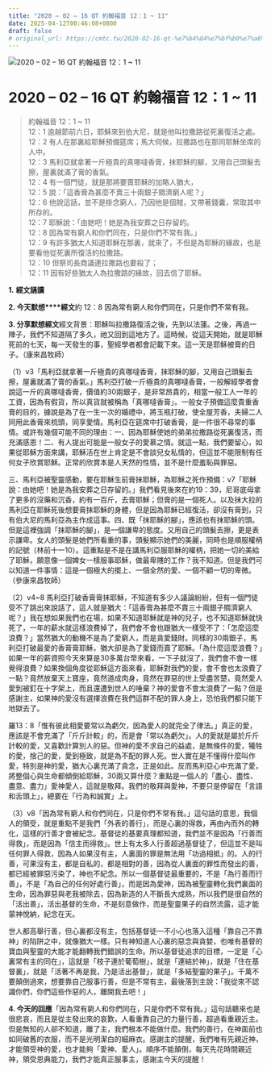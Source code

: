 ```yaml
---
title: "2020 – 02 – 16 QT 約翰福音 12：1 ~ 11"
date: 2025-04-12T00:46:08+0800
draft: false
# original_url: https://cmtc.tw/2020-02-16-qt-%e7%b4%84%e7%bf%b0%e7%a6%8f%e9%9f%b3-12%ef%bc%9a1-11
---
```


![2020 – 02 – 16 QT 約翰福音 12：1 ~ 11](/images/qt.jpg   "2020 – 02 – 16 QT 約翰福音 12：1 ~ 11")

# 2020 – 02 – 16 QT 約翰福音 12：1 ~ 11

> 約翰福音 12：1 ~ 11  
> 12：1 逾越節前六日，耶穌來到伯大尼，就是他叫拉撒路從死裏復活之處。  
> 12：2 有人在那裏給耶穌預備筵席；馬大伺候，拉撒路也在那同耶穌坐席的人中。  
> 12：3 馬利亞就拿著一斤極貴的真哪噠香膏，抹耶穌的腳，又用自己頭髮去擦，屋裏就滿了膏的香氣。  
> 12：4 有一個門徒，就是那將要賣耶穌的加略人猶大，  
> 12：5 說：「這香膏為甚麼不賣三十兩銀子賙濟窮人呢？」  
> 12：6 他說這話，並不是掛念窮人，乃因他是個賊，又帶著錢囊，常取其中所存的。  
> 12：7 耶穌說：「由她吧！她是為我安葬之日存留的。  
> 12：8 因為常有窮人和你們同在，只是你們不常有我。」  
> 12：9 有許多猶太人知道耶穌在那裏，就來了，不但是為耶穌的緣故，也是要看他從死裏所復活的拉撒路。  
> 12：10 但祭司長商議連拉撒路也要殺了；  
> 12：11 因有好些猶太人為拉撒路的緣故，回去信了耶穌。

**1.** **經文誦讀**

**2. 今天默想****經文**約 12：8 因為常有窮人和你們同在，只是你們不常有我。

**3. 分享默想經文**經文背景：耶穌叫拉撒路復活之後，先到以法蓮。之後，再過一陣子，我們不知道隔了多久，祂又回到這地方了。這時候，從這天開始，就是耶穌死前的七天，每一天發生的事，聖經學者都會記載下來。這一天是耶穌被膏的日子。（康來昌牧師）

（1）v3「馬利亞就拿著一斤極貴的真哪噠香膏，抹耶穌的腳，又用自己頭髮去擦，屋裏就滿了膏的香氣。」馬利亞打破一斤極貴的真哪噠香膏，一般解經學者會說這一斤的真哪噠香膏，價值約30兩銀子，是非常昂貴的，相當一般工人一年的工資，因為有假貨，所以真貨就被稱為「真哪噠香膏」。一般女子預備這麼貴重香膏的目的，據說是為了在一生一次的婚禮中，將玉瓶打破，使全屋芳香，夫婦二人同用此香膏來梳頭，同享愛情。馬利亞在筵席中打破香膏，是一件很不尋常的事情。或許有幾個可能不同的理由：一、因為耶穌使她的弟弟拉撒路從死裏復活，而充滿感恩！二、有人提出可能是一般女子的愛慕之情。就這一點，我們要留心，如果從耶穌方面來講，耶穌活在世上肯定是不會談兒女私情的，但這並不能限制有任何女子欣賞耶穌。正常的欣賞本是人天然的性情，並不是什麼羞恥與罪惡。

三、馬利亞被聖靈感動，要在耶穌生前膏抹耶穌，為耶穌之死作預備：v7「耶穌說：由她吧！她是為我安葬之日存留的。」我們看見後來在約19：39，尼哥底母拿了更多的沒藥和沉香，約有一百斤，去膏耶穌；但膏的是一個死人。以及抹大拉的馬利亞在耶穌死後想要膏抹耶穌的身體，但是因為耶穌已經復活，卻沒有膏到，只有伯大尼的馬利亞為主作成這事。四、既「抹耶穌的腳」，應該也有抹耶穌的頭。但是這裡強調「抹耶穌的腳」，是一個謙卑的態度。又用自己的頭髮去擦，更是表示謙卑。女人的頭髮是她們所看重的事，頭髮顯示她們的美麗，同時也是順服權柄的記號（林前十一10）。這重點是不是在講馬利亞服耶穌的權柄，把她一切的美給了耶穌，願意像一個婢女一樣服事耶穌，做最卑賤的工作？我不知道。但是我們可以知道一件事情：這是一個極大的擺上、一個全然的愛、一個不顧一切的卑微。（參康來昌牧師）

（2）v4\~8 馬利亞打破香膏膏抺耶穌，不知道有多少人議論紛紛，但有一個門徒受不了跳出來說話了，這人就是猶大：「這香膏為甚麼不賣三十兩銀子賙濟窮人呢？」我在想如果我們也在場，如果不知道耶穌就是神的兒子，也不知道耶穌就快死了，一年的薪水就這樣浪費掉了，我們會不會也跟猶大一樣受不了：「怎麼這麼浪費？」當然猶大的動機不是為了愛窮人，而是貪愛錢財。同樣的30兩銀子，馬利亞打破最愛的香膏膏耶穌，猶大卻是為了愛錢而賣了耶穌。「為什麼這麼浪費？」如果一年的薪資照今天來算是30多萬台幣來看，一下子就沒了，我們會不會一樣覺得浪費？如果換個角度從耶穌這方面來看，耶穌對我們的愛，會不會也太浪費了一點？竟然放棄天上寶座，竟然道成肉身，竟然在罪惡的世上受盡苦楚，竟然愛人愛到被釘在十字架上，而且還遭到世人的唾棄？神的愛會不會太浪費了一點？但是感謝主，如果神的愛沒有選擇浪費在我們這群不配的罪人身上，恐怕我們都只能下地獄去了。

羅13：8「惟有彼此相愛要常以為虧欠，因為愛人的就完全了律法。」真正的愛，應該是不會充滿了「斤斤計較」的，而是會「常以為虧欠」。人的愛就是屬於斤斤計較的愛，又喜歡計算別人的惡。但神的愛不求自己的益處，是無條件的愛，犧牲的愛，捨己的愛，愛到極致，就是為不配的罪人死。世人實在是不懂得什麼叫作愛，特別是神的愛，猶大心裏充滿了貪念，正是如此。反而馬利亞心中充滿了愛，將整個心與生命都傾倒給耶穌，30兩又算什麼？重點是一個人的「盡心、盡性、盡意、盡力」愛神愛人，這就是敬拜。我們的敬拜與愛神，不要只是停留在「言語和舌頭上」，總要在「行為和誠實」上。

（3）v8「因為常有窮人和你們同在，只是你們不常有我。」這句話的意思，我個人的領受，就是重點不是我們「外表的善行」，而是心裏的得救，再由內而外的轉化，這樣的行善才會被紀念。基督徒的基要真理都知道，我們並不是因為「行善而得救」，而是因為「信主而得救」。世上有太多人行善超過基督徒了，但這並不是叫任何罪人得救，因為人如果沒有主，人裏面的罪是無法用「功過相抵」的。人的行善，可果沒有主，都是自私的，都是相對的善，因為從人裏面的罪性而發出的善，都已經被罪惡污染了，神也不紀念。所以一個基督徒最重要的，不是「為行善而行善」，不是「為自己的任何好處行善」，而是因為愛神，因為被聖靈轉化我們裏面的生命，因為罪惡與老我被除去，因為新造的人不斷長大成熟，所以我們是很自然的「活出善」，活出基督的生命，不是刻意做作，而是聖靈果子的自然流露，這才能蒙神悅納，紀念在天。

世人都高舉行善，但心裏都沒有主，包括基督徒一不小心也落入這種「靠自己不靠神」的陷阱之中，就像猶大一樣。只有神知道人心裏的惡念與貪婪，也唯有基督的寶血與聖靈的大能才能翻轉我們錯誤的生命。所以基督徒追求的目標，一定是「心裏常有主的同在」，這就是「枝子連於葡萄樹」，就是「連結於神」，就是「住在基督裏」，就是「活著不再是我，乃是活出基督」，就是「多結聖靈的果子」。千萬不要顛倒過來，想要靠自己服事行善，但是不常有主，最後落到主說：「我從來不認識你們，你們這些作惡的人，離開我去吧！」

**4. 今天的回應**「因為常有窮人和你們同在，只是你們不常有我。」這句話聽來也是很悲哀，而且是從主發出來的哀歎，人看重靠自己的力量行善，超過看重親近主。但是無知的人卻不知道，離了主，我們根本不能做什麼。我們的善行，在神面前也如同破舊的衣服，而不是光明潔白的細麻衣。感謝主的提醒，我們唯有先親近神，才能領受神的愛，也才能夠「愛神、愛人」。順序不能顛倒，每天先花時間親近神，領受恩典能力，我們才能真正服事主，感謝主今天的提醒！